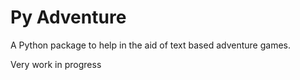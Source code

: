 # Py Adventure

A Python package to help in the aid of text based adventure games.

Very work in progress

